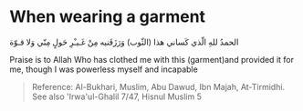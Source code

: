 # When wearing a garment

الحمدُ للهِ الّذي كَساني هذا (الثّوب) وَرَزَقَنيه مِنْ غَـيـْرِ حَولٍ مِنّي وَلا قـوّة

Praise is to Allah Who has clothed me with this (garment)and provided it for me, though I was powerless myself and incapable

> Reference: Al-Bukhari, Muslim, Abu Dawud, Ibn Majah, At-Tirmidhi. See also 'Irwa'ul-Ghalil 7/47, Hisnul Muslim 5